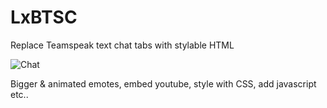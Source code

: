 # LxBTSC
Replace Teamspeak text chat tabs with stylable HTML

![Chat](https://i.imgur.com/l3bCrIZ.gif)

Bigger & animated emotes, embed youtube, style with CSS, add javascript etc..
